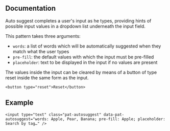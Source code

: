 ## Documentation

Auto suggest completes a user's input as he types, providing hints of possible input values in a dropdown list underneath the input field.

This pattern takes three arguments:

- `words`: a list of words which will be automatically suggested when they match what the user types
- `pre-fill`: the default values with which the input must be pre-filled
- `placeholder`: text to be displayed in the input if no values are present

The values inside the input can be cleared by means of a button
of type reset inside the same form as the input.

    <button type="reset">Reset</button>

Example
-------

    <input type="text" class="pat-autosuggest" data-pat-autosuggest="words: Apple, Pear, Banana; pre-fill: Apple; placeholder: Search by tag…" />
